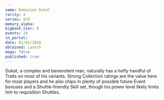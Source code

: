 ```yaml
---
name: Dominion Dukat
rarity: 4
series: ds9
memory_alpha:
bigbook_tier: 8
events: 28
in_portal:
date: 01/01/2016
obtained: Launch
mega: false
published: true
---
```


Dukat, a complex and benevolent man, naturally has a hefty handful of Traits on most of his variants. Strong Collection ratings are the value here for most players and he also chips in plenty of possible future Event bonuses and a Shuttle-friendly Skill set, though his power level likely limits him to requisition Shuttles.
